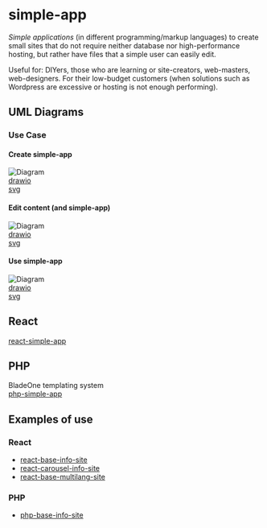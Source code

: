 # simple-app  
*Simple applications* (in different programming/markup languages) to create small sites that do not require neither database nor high-performance hosting, but rather have files that a simple user can easily edit.  
  
Useful for: DIYers, those who are learning or site-creators, web-masters, web-designers. For their low-budget customers (when solutions such as Wordpress are excessive or hosting is not enough performing).  

## UML Diagrams  

### Use Case

#### Create simple-app
![Diagram](https://github.com/Magicianred/simple-app/blob/develop/Project/Diagrams/create-UseCaseDiagram.svg)  
[drawio](https://github.com/Magicianred/simple-app/blob/develop/Project/Diagrams/create-UseCaseDiagram.drawio)  
[svg](https://github.com/Magicianred/simple-app/blob/develop/Project/Diagrams/create-UseCaseDiagram.svg)  

#### Edit content (and simple-app)
![Diagram](https://github.com/Magicianred/simple-app/blob/develop/Project/Diagrams/edit-UseCaseDiagram.svg)  
[drawio](https://github.com/Magicianred/simple-app/blob/develop/Project/Diagrams/edit-UseCaseDiagram.drawio)  
[svg](https://github.com/Magicianred/simple-app/blob/develop/Project/Diagrams/edit-UseCaseDiagram.svg)  

#### Use simple-app
![Diagram](https://github.com/Magicianred/simple-app/blob/develop/Project/Diagrams/use-UseCaseDiagram.svg)  
[drawio](https://github.com/Magicianred/simple-app/blob/develop/Project/Diagrams/use-UseCaseDiagram.drawio)  
[svg](https://github.com/Magicianred/simple-app/blob/develop/Project/Diagrams/use-UseCaseDiagram.svg)  

  
## React  
[react-simple-app](https://github.com/Magicianred/react-simple-app)

## PHP  
BladeOne templating system  
[php-simple-app](https://github.com/Magicianred/php-simple-app)  

## Examples of use  

### React  
- [react-base-info-site](https://github.com/Magicianred/react-base-info-site)  
- [react-carousel-info-site](https://github.com/Magicianred/react-carousel-info-site)
- [react-base-multilang-site](https://github.com/Magicianred/react-base-multilang-site)

### PHP  
- [php-base-info-site](https://github.com/Magicianred/php-base-info-site)
